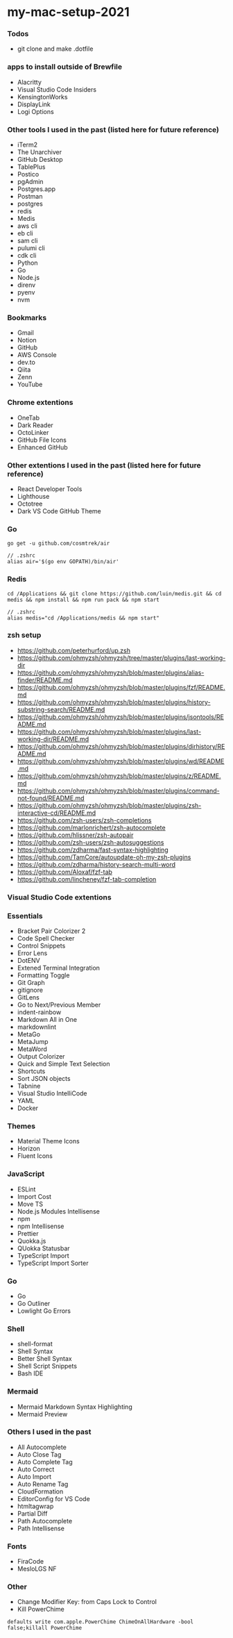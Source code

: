 # my-mac-setup-2021

### Todos
- git clone and make .dotfile

### apps to install outside of Brewfile
- Alacritty
- Visual Studio Code Insiders
- KensingtonWorks
- DisplayLink
- Logi Options

### Other tools I used in the past (listed here for future reference)
- iTerm2
- The Unarchiver
- GitHub Desktop
- TablePlus
- Postico
- pgAdmin
- Postgres.app
- Postman
- postgres
- redis
- Medis
- aws cli
- eb cli
- sam cli
- pulumi cli
- cdk cli
- Python
- Go
- Node.js
- direnv
- pyenv
- nvm

### Bookmarks
- Gmail
- Notion
- GitHub
- AWS Console 
- dev.to
- Qiita
- Zenn
- YouTube

### Chrome extentions
- OneTab
- Dark Reader
- OctoLinker
- GitHub File Icons
- Enhanced GitHub

### Other extentions I used in the past (listed here for future reference)
- React Developer Tools
- Lighthouse
- Octotree
- Dark VS Code GitHub Theme

### Go
```
go get -u github.com/cosmtrek/air

// .zshrc
alias air='$(go env GOPATH)/bin/air'
```

### Redis
```
cd /Applications && git clone https://github.com/luin/medis.git && cd medis && npm install && npm run pack && npm start

// .zshrc
alias medis="cd /Applications/medis && npm start"
```

### zsh setup
- https://github.com/peterhurford/up.zsh
- https://github.com/ohmyzsh/ohmyzsh/tree/master/plugins/last-working-dir
- https://github.com/ohmyzsh/ohmyzsh/blob/master/plugins/alias-finder/README.md
- https://github.com/ohmyzsh/ohmyzsh/blob/master/plugins/fzf/README.md
- https://github.com/ohmyzsh/ohmyzsh/blob/master/plugins/history-substring-search/README.md
- https://github.com/ohmyzsh/ohmyzsh/blob/master/plugins/jsontools/README.md
- https://github.com/ohmyzsh/ohmyzsh/blob/master/plugins/last-working-dir/README.md
- https://github.com/ohmyzsh/ohmyzsh/blob/master/plugins/dirhistory/README.md
- https://github.com/ohmyzsh/ohmyzsh/blob/master/plugins/wd/README.md
- https://github.com/ohmyzsh/ohmyzsh/blob/master/plugins/z/README.md
- https://github.com/ohmyzsh/ohmyzsh/blob/master/plugins/command-not-found/README.md
- https://github.com/ohmyzsh/ohmyzsh/blob/master/plugins/zsh-interactive-cd/README.md
- https://github.com/zsh-users/zsh-completions
- https://github.com/marlonrichert/zsh-autocomplete
- https://github.com/hlissner/zsh-autopair
- https://github.com/zsh-users/zsh-autosuggestions
- https://github.com/zdharma/fast-syntax-highlighting
- https://github.com/TamCore/autoupdate-oh-my-zsh-plugins
- https://github.com/zdharma/history-search-multi-word
- https://github.com/Aloxaf/fzf-tab
- https://github.com/lincheney/fzf-tab-completion

### Visual Studio Code extentions

### Essentials
- Bracket Pair Colorizer 2
- Code Spell Checker
- Control Snippets
- Error Lens
- DotENV
- Extened Terminal Integration
- Formatting Toggle
- Git Graph
- gitignore
- GitLens
- Go to Next/Previous Member
- indent-rainbow
- Markdown All in One
- markdownlint
- MetaGo
- MetaJump
- MetaWord
- Output Colorizer
- Quick and Simple Text Selection
- Shortcuts
- Sort JSON objects
- Tabnine
- Visual Studio IntelliCode
- YAML
- Docker

### Themes
- Material Theme Icons
- Horizon
- Fluent Icons

### JavaScript
- ESLint
- Import Cost
- Move TS
- Node.js Modules Intellisense
- npm
- npm Intellisense
- Prettier
- Quokka.js
- QUokka Statusbar
- TypeScript Import
- TypeScript Import Sorter

### Go
- Go
- Go Outliner
- Lowlight Go Errors

### Shell
- shell-format
- Shell Syntax
- Better Shell Syntax
- Shell Script Snippets
- Bash IDE

### Mermaid
- Mermaid Markdown Syntax Highlighting
- Mermaid Preview

### Others I used in the past
- All Autocomplete
- Auto Close Tag
- Auto Complete Tag
- Auto Correct
- Auto Import
- Auto Rename Tag
- CloudFormation
- EditorConfig for VS Code
- htmltagwrap
- Partial Diff
- Path Autocomplete
- Path Intellisense

### Fonts
- FiraCode
- MesloLGS NF

### Other
- Change Modifier Key: from Caps Lock to Control
- Kill PowerChime
```
defaults write com.apple.PowerChime ChimeOnAllHardware -bool false;killall PowerChime
```
